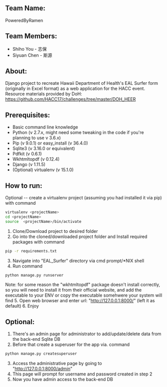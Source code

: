 ## Team Name:
PoweredByRamen

## Team Members:
* Shiho You - 志保
* Siyuan Chen - 斯源

## About:

Django project to recreate Hawaii Department of Health's EAL Surfer form (originally in Excel format) as a web application for the HACC event.
Resource materials provided by DoH: https://github.com/HACC17/challenges/tree/master/DOH_HEER

## Prerequisites:
* Basic command line knowledge
* Python (v 2.7.x, might need some tweaking in the code if you're planning to use v 3.6.x)
* Pip (v 9.0.1) or easy_install (v 36.4.0)
* Sqlite3 (v 3.16.0 or equivalent)
* Pdfkit (v 0.6.1)
* Wkhtmltopdf (v 0.12.4)
* Django (v 1.11.5)
* (Optional) virtualenv (v 15.1.0)

## How to run:
Optional -- create a virtualenv project (assuming you had installed it via pip) with command
```bash
virtualenv <projectName>
cd <projectName>
source  <projectName>/bin/activate
```
1. Clone/Download project to desired folder
2. Go into the cloned/downloaded project folder and Install required packages with command
```bash
pip -r requirements.txt
```
3. Navigate into "EAL_Surfer" directory via cmd prompt/*NIX shell
4. Run command 
```bash
python manage.py runserver
```
Note: for some reason the "wkhtmltopdf" package doesn't install correctly, so you will
need to install it from their official website, and add the executable to your ENV or copy the executable somehwere your system will find 
5. Open web browser and enter url: "http://127.0.0.1:8000/" (left it as default)
6. Enjoy

## Optional:
1. There's an admin page for administrator to add/update/delete data from the back-end Sqlite DB
2. Before that create a superuser for the app via. command
```bash
python manage.py createsuperuser
```
3. Access the administrative page by going to "http://127.0.0.1:8000/admin"
4. This page will prompt for username and password created in step 2
5. Now you have admin access to the back-end DB
